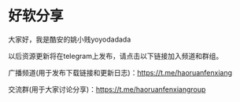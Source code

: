 # 好软分享

大家好，我是酷安的姚小贱yoyodadada

以后资源更新将在telegram上发布，请点击以下链接加入频道和群组。


广播频道(用于发布下载链接和更新日志)：https://t.me/haoruanfenxiang

交流群(用于大家讨论分享)：https://t.me/haoruanfenxiangroup
